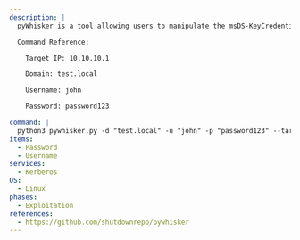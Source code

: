 ```yaml
---
description: |
  pyWhisker is a tool allowing users to manipulate the msDS-KeyCredentialLink attribute of a target user/computer to obtain full control over that object. It's based on Impacket and on our Python equivalent of Michael Grafnetter's DSInternals called PyDSInternals. This tool, along with Dirk-jan's PKINITtools allow for a complete primitive exploitation on UNIX-based systems only.

  Command Reference:

  	Target IP: 10.10.10.1

  	Domain: test.local

  	Username: john

  	Password: password123

command: |
  python3 pywhisker.py -d "test.local" -u "john" -p "password123" --target "user2" --action "list" --dc-ip "10.10.10.1"
items:
  - Password
  - Username
services:
  - Kerberos
OS:
  - Linux
phases:
  - Exploitation
references:
  - https://github.com/shutdownrepo/pywhisker
---
```

